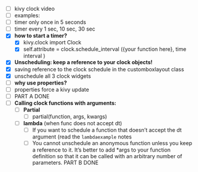  - [ ] kivy clock video
 - [ ] examples:
 - [ ] timer only once in 5 seconds
 - [ ] timer every 1 sec, 10 sec, 30 sec
 - [x] **how to start a timer?**
	 - [x] kivy.clock import Clock
	 - [x] self.attribute = clock.schedule_interval ({your function here}, time interval )
 - [x] **Unscheduling: keep a reference to your clock objects!**
 - [x] saving reference to the clock schedule in the customboxlayout class
 - [x] unschedule all 3 clock widgets
 - [ ] **why use properties?**
 - [ ] properties force a kivy update
 - [ ] PART A DONE
 - [ ] **Calling clock functions with arguments:**
	 - [ ] **Partial**
		 - [ ] partial(function, args, kwargs)
     - [ ] **lambda** (when func does not accept dt)
		 - [ ] If you want to schedule a function that doesn’t accept the dt argument (read the `lambdaexample` notes         
		 - [ ]  You cannot unschedule an anonymous function unless you keep a reference to it. It’s better to add *args to your function definition so that it can be called with an arbitrary number of parameters.
       PART B DONE
